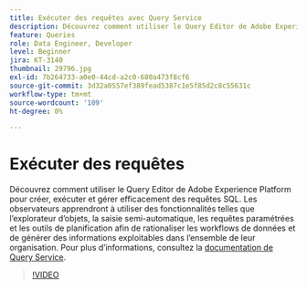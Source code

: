 ```yaml
---
title: Exécuter des requêtes avec Query Service
description: Découvrez comment utiliser le Query Editor de Adobe Experience Platform pour créer, exécuter et gérer efficacement des requêtes SQL. Les observateurs apprendront à utiliser des fonctionnalités telles que l’explorateur d’objets, la saisie semi-automatique, les requêtes paramétrées et les outils de planification afin de rationaliser les workflows de données et de générer des informations exploitables dans l’ensemble de leur organisation.
feature: Queries
role: Data Engineer, Developer
level: Beginner
jira: KT-3140
thumbnail: 29796.jpg
exl-id: 7b264733-a0e0-44cd-a2c0-680a473f8cf6
source-git-commit: 3d32a0557ef389fead5387c1e5f85d2c8c55631c
workflow-type: tm+mt
source-wordcount: '109'
ht-degree: 0%

---
```


# Exécuter des requêtes

Découvrez comment utiliser le Query Editor de Adobe Experience Platform pour créer, exécuter et gérer efficacement des requêtes SQL. Les observateurs apprendront à utiliser des fonctionnalités telles que l’explorateur d’objets, la saisie semi-automatique, les requêtes paramétrées et les outils de planification afin de rationaliser les workflows de données et de générer des informations exploitables dans l’ensemble de leur organisation. Pour plus d’informations, consultez la [documentation de Query Service](https://experienceleague.adobe.com/fr/docs/experience-platform/query/home).

>[!VIDEO](https://video.tv.adobe.com/v/29796?learn=on&enablevpops)
